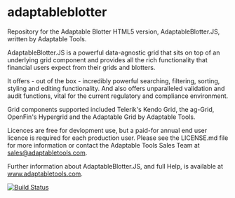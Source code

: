 # adaptableblotter
Repository for the Adaptable Blotter HTML5 version, AdaptableBlotter.JS, written by Adaptable Tools.

AdaptableBlotter.JS is a powerful data-agnostic grid that sits on top of an underlying grid component and provides all the rich functionality that financial users expect from their grids and blotters.

It offers - out of the box - incredibly powerful searching, filtering, sorting, styling and editing functionality. And also offers unparalleled validation and audit functions, vital for the current regulatory and compliance environment.

Grid components supported included Telerik's Kendo Grid, the ag-Grid, OpenFin's Hypergrid and the Adaptable Grid by Adaptable Tools.

Licences are free for devlopment use, but a paid-for annual end user licence is required for each production user.  Please see the LICENSE.md file for more information or contact the Adaptable Tools Sales Team at sales@adaptabletools.com.

Further information about AdaptableBlotter.JS, and full Help, is available at www.adaptabletools.com.

[![Build Status](https://travis-ci.org/jonathannaim/adaptableblotter.svg?branch=master)](https://travis-ci.org/jonathannaim/adaptableblotter)
